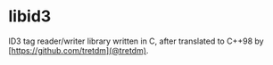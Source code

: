 libid3
======

ID3 tag reader/writer library written in C, after translated to C++98 by [https://github.com/tretdm](@tretdm).

